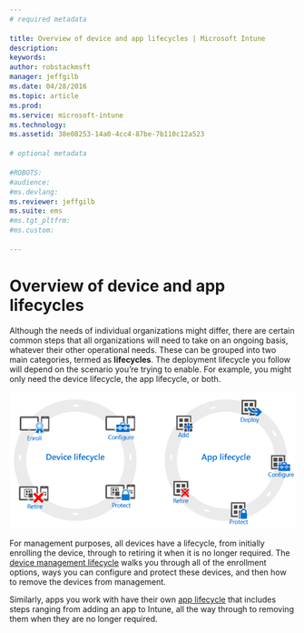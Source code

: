 ```yaml
---
# required metadata

title: Overview of device and app lifecycles | Microsoft Intune
description:
keywords:
author: robstackmsft
manager: jeffgilb
ms.date: 04/28/2016
ms.topic: article
ms.prod:
ms.service: microsoft-intune
ms.technology:
ms.assetid: 38e08253-14a0-4cc4-87be-7b110c12a523

# optional metadata

#ROBOTS:
#audience:
#ms.devlang:
ms.reviewer: jeffgilb
ms.suite: ems
#ms.tgt_pltfrm:
#ms.custom:

---
```


# Overview of device and app lifecycles

Although the needs of individual organizations might differ, there are certain common steps that all organizations will need to take on an ongoing basis, whatever their other operational needs. These can be grouped into two main categories, termed as **lifecycles**. The deployment lifecycle you follow will depend on the scenario you’re trying to enable. For example, you might only need the device lifecycle, the app lifecycle, or both.

![The MDM and app lifecycle](./media/device-app-lifecycle.png "mobile device and app lifecycles")

For management purposes, all devices have a lifecycle, from initially enrolling the device, through to retiring it when it is no longer required. The [device management lifecycle](overview-of-device-lifecycle-in-microsoft-intune.md) walks you through all of the enrollment options, ways you can configure and protect these devices, and then how to remove the devices from management.

Similarly, apps you work with have their own [app lifecycle](overview-of-app-lifecycle-in-microsoft-intune.md) that includes steps ranging from adding an app to Intune, all the way through to removing them when they are no longer required.
